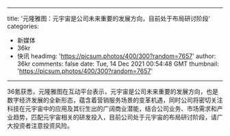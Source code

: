 
---
title: '元隆雅图：元宇宙是公司未来重要的发展方向，目前处于布局研讨阶段'
categories: 
 - 新媒体
 - 36kr
 - 快讯
headimg: 'https://picsum.photos/400/300?random=7657'
author: 36kr
comments: false
date: Tue, 14 Dec 2021 00:54:48 GMT
thumbnail: 'https://picsum.photos/400/300?random=7657'
---

<div>   
36氪获悉，元隆雅图在互动平台表示，元宇宙是公司未来重要的发展方向，也是数字经济发展的全新形态，蕴含着营销服务场景的变革机遇，同时公司将密切关注科技在元宇宙中的应用及其衍生出的广阔商业潜能，结合公司业务、市场需求和产业趋势，匹配元宇宙相关的研发投入，目前公司处于元宇宙的布局研讨阶段，请广大投资者注意投资风险。  
</div>
            